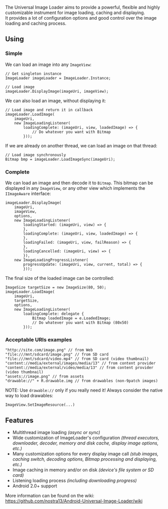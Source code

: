 
The Universal Image Loader aims to provide a powerful, flexible and 
highly customizable instrument for image loading, caching and displaying.  
It provides a lot of configuration options and good control over the image 
loading and caching process.

## Using



### Simple

We can load an image into any `ImageView`:

    // Get singleton instance
    ImageLoader imageLoader = ImageLoader.Instance; 
    
    // Load image
    imageLoader.DisplayImage(imageUri, imageView);
    
We can also load an image, without displaying it:
    
    // Load image and return it in callback
    imageLoader.LoadImage(
        imageUri, 
        new ImageLoadingListener(
            loadingComplete: (imageUri, view, loadedImage) => {
                // Do whatever you want with Bitmap
            }));
        
If we are already on another thread, we can load an image on that thread:

    // Load image synchronously
    Bitmap bmp = imageLoader.LoadImageSync(imageUri);

### Complete

We can load an image and then decode it to `Bitmap`. This bitmap can be 
displayed in any `ImageView`, or any other view which implements the
`IImageAware` interface:

    imageLoader.DisplayImage(
        imageUri,
        imageView, 
        options, 
        new ImageLoadingListener(
            loadingStarted: (imageUri, view) => {
            },
            loadingComplete: (imageUri, view, loadedImage) => {
            },
            loadingFailed: (imageUri, view, failReason) => {
            },
            loadingCancelled: (imageUri, view) => {
            }),
        new ImageLoadingProgressListener(
            progressUpdate: (imageUri, view, current, total) => {
            }));

The final size of the loaded image can be controlled:

    ImageSize targetSize = new ImageSize(80, 50); 
    imageLoader.LoadImage(
        imageUri, 
        targetSize,
        options, 
        new ImageLoadingListener(
            loadingComplete: delegate {
                Bitmap loadedImage = e.LoadedImage;
                // Do whatever you want with Bitmap (80x50)
            }));

### Acceptable URIs examples

    "http://site.com/image.png" // from Web
    "file:///mnt/sdcard/image.png" // from SD card
    "file:///mnt/sdcard/video.mp4" // from SD card (video thumbnail)
    "content://media/external/images/media/13" // from content provider
    "content://media/external/video/media/13" // from content provider (video thumbnail)
    "assets://image.png" // from assets
    "drawable://" + R.drawable.img // from drawables (non-9patch images)

NOTE: Use `drawable://` only if you really need it! Always consider the native way to load drawables:

    ImageView.SetImageResource(...)

## Features
 * Multithread image loading *(async or sync)*
 * Wide customization of ImageLoader's configuration 
   *(thread executors, downloader, decoder, memory and disk cache, 
   display image options, etc.)*
 * Many customization options for every display image call 
   *(stub images, caching switch, decoding options, Bitmap processing and 
   displaying, etc.)*
 * Image caching in memory and/or on disk *(device's file system or SD card)*
 * Listening loading process *(including downloading progress)*
 * Android 2.0+ support
 
More information can be found on the wiki: 
https://github.com/nostra13/Android-Universal-Image-Loader/wiki
